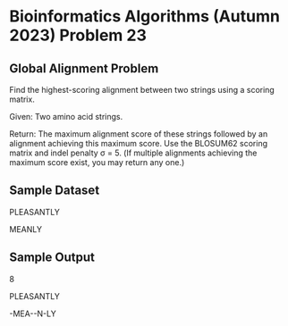 # Bioinformatics Algorithms (Autumn 2023) Problem 23


##  Global Alignment Problem

Find the highest-scoring alignment between two strings using a scoring matrix.

Given: Two amino acid strings.

Return: The maximum alignment score of these strings followed by an alignment achieving this maximum score. Use the BLOSUM62 scoring matrix and indel penalty σ = 5. (If multiple alignments achieving the maximum score exist, you may return any one.)


## Sample Dataset

PLEASANTLY

MEANLY


## Sample Output

8

PLEASANTLY

-MEA--N-LY
